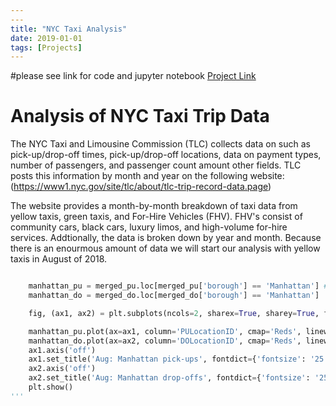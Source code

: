 ```yaml
---
---
title: "NYC Taxi Analysis"
date: 2019-01-01
tags: [Projects]
---
```


#please see link for code and jupyter notebook
[Project Link](https://github.com/cullinap/NYC-taxi-analysis)

# Analysis of NYC Taxi Trip Data

The NYC Taxi and Limousine Commission (TLC) collects data on such as pick-up/drop-off times, pick-up/drop-off locations, data on payment types, number of passengers, and passenger count amount other fields. TLC posts this information by month and year on the following website: (https://www1.nyc.gov/site/tlc/about/tlc-trip-record-data.page)

The website provides a month-by-month breakdown of taxi data from yellow taxis, green taxis, and For-Hire Vehicles (FHV). FHV's consist of community cars, black cars, luxury limos, and high-volume for-hire services. Addtionally, the data is broken down by year and month. Because there is an enourmous amount of data we will start our analysis with yellow taxis in August of 2018.


```python

	manhattan_pu = merged_pu.loc[merged_pu['borough'] == 'Manhattan'] #sort by only Manhattan trips
	manhattan_do = merged_do.loc[merged_do['borough'] == 'Manhattan']

	fig, (ax1, ax2) = plt.subplots(ncols=2, sharex=True, sharey=True, figsize=(15,10))

	manhattan_pu.plot(ax=ax1, column='PULocationID', cmap='Reds', linewidth=0.8, edgecolor='0.8')
	manhattan_do.plot(ax=ax2, column='DOLocationID', cmap='Reds', linewidth=0.8, edgecolor='0.8', legend=True)
	ax1.axis('off')
	ax1.set_title('Aug: Manhattan pick-ups', fontdict={'fontsize': '25', 'fontweight' : '3'})
	ax2.axis('off')
	ax2.set_title('Aug: Manhattan drop-offs', fontdict={'fontsize': '25', 'fontweight' : '3'})
	plt.show()
'''